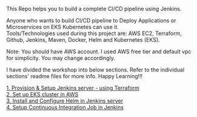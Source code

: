 This Repo helps you to build a complete CI/CD pipeline using Jenkins.

Anyone who wants to build CI/CD pipeline to Deploy Applications or Microservices on EKS Kubernetes can use it.  
Tools/Technologies used during this project are: AWS EC2, Terraform, Github, Jenkins, Maven, Docker, Helm and Kubernetes (EKS).  

Note: You should have AWS account. I used AWS free tier and default vpc for simplicity. You may change accordingly.  

I have divided the workshop into below sections. Refer to the individual sections' readme files for more info. Happy Learning!!!  

[1. Provision & Setup Jenkins server - using Terraform](https://github.com/SBK-DEMOS/CICD-project1/tree/main/1.%20Provision%20%26%20Setup%20Jenkins%20server)  
[2. Set up EKS cluster in AWS](https://github.com/SBK-DEMOS/CICD-project1/tree/main/2.%20Set%20up%20EKS%20cluster%20in%20AWS)  
[3. Install and Configure Helm in Jenkins server](https://github.com/SBK-DEMOS/CICD-project1/tree/main/3.%20Install%20and%20Configure%20Helm%20in%20Jenkins%20server)  
[4. Setup Continuous Integration Job in Jenkins](https://github.com/SBK-DEMOS/CICD-project1/tree/main/4.%20Setup%20Continuous%20Integration%20Job%20in%20Jenkins)  



